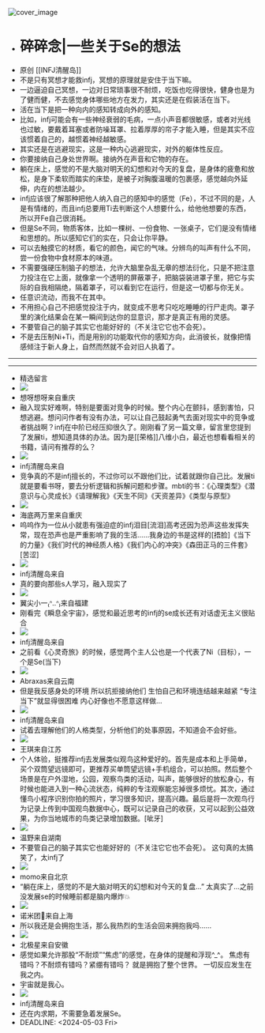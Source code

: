 ![cover_image](https://mmbiz.qlogo.cn/mmbiz_jpg/DZCdtia4bJxq7NfIPs4vC5QHbs3iawlYZ1DFCb9zMQtdqQIzA55hVV5sia6dPgbDhnPQ5YicAM487XQibfuic8GKvh5w/0?wx_fmt=jpeg)

- # 碎碎念|一些关于Se的想法
- 原创 [[INFJ清醒岛]]
- 不是只有冥想才能救infj，冥想的原理就是安住于当下嘛。
- 一边逼迫自己冥想，一边对日常琐事很不耐烦，吃饭也吃得很快，健身也是为了健而健，不去感觉身体哪些地方在发力，其实还是在假装活在当下。
- 活在当下是把一种向内的感知转成向外的感知。
- 比如，infj可能会有一些神经衰弱的毛病，一点小声音都很敏感，或者对光线也过敏，要戴着耳塞或者防噪耳罩、拉着厚厚的帘子才能入睡，但是其实不应该惯着自己的，越惯着神经越敏感。
- 其实还是在逃避现实，这是一种内心逃避现实，对外的躯体性反应。
- 你要接纳自己身处世界啊。接纳外在声音和它物的存在。
- 躺在床上，感觉的不是大脑对明天的幻想和对今天的复盘，是身体的疲惫和放松，是身下柔软而踏实的床垫，是被子对胸腹温暖的包裹感，感觉越向外延伸，内在的想法越少。
- infj应该很了解那种把他人纳入自己的感知中的感觉（Fe），不过不同的是，人是有情绪的，而且infj总要用Ti去判断这个人想要什么，给他他想要的东西，所以开Fe自己很消耗。
- 但是Se不同，物质客体，比如一棵树、一份食物、一张桌子，它们是没有情绪和思想的。所以感知它们的实在，只会让你平静。
- 可以去触摸它的材质，看它的颜色，闻它的气味。分辨鸟的叫声有什么不同，尝一份食物中食材原本的味道。
- 不需要强硬压制脑子的想法，允许大脑里杂乱无章的想法衍化，只是不把注意力投注在它上面，就像拿一个透明的屏蔽罩子，把脑袋装进罩子里，把它与实际的自我相隔绝，隔着罩子，可以看到它在运行，但是这一切都与你无关。
- 任意识流动，而我不在其中。
- 不用担心自己不把感觉投注于内，就变成不思考只吃吃睡睡的行尸走肉。罩子里的演化结果会在某一瞬间到达你的显意识，那才是真正有用的灵感。
- 不要管自己的脑子其实它也能好好的（不关注它它也不会死）。
- 不是去压制Ni+Ti，而是用别的功能取代你的感知方向，此消彼长，就像把情感倾注于新人身上，自然而然就不会对旧人执着了。
- ---
- ---
- 精选留言
- ![](http://mmsns.qpic.cn/mmsns/iaxNB5XaibCeLTYWIUGCYm7cS1kFxTx4ibUSEBZJ6VnOdXPDItJ9PaGRg/0)
- 想呀想呀来自重庆
- 融入现实好难啊，特别是要面对竞争的时候。整个内心在颤抖，感到害怕，只想逃避。想问问作者有没有办法，可以让自己鼓起勇气去面对现实中的竞争或者挑战啊？infj在中阶已经压抑很久了。刚刚看了另一篇文章，留言里您提到了发展ti，想知道具体的办法。因为是[[荣格]]八维小白，最近也想看看相关的书籍，请问有推荐的么？
- ![](http://wx.qlogo.cn/mmhead/Q3auHgzwzM4icoibBPppWkMrbLG1lB8KhWHaiaiabBib87BTTdVQC8Cyacg/64)
- infj清醒岛来自
- 竞争真的不是infj擅长的，不过你可以不跟他们比，试着就跟你自己比。发展ti就是要看书呀，要去分析逻辑和拆解问题和步骤。mbti的书：《心理类型》《潜意识与心灵成长》《请理解我》《天生不同》《天资差异》《类型与原型》
- ![](http://mmsns.qpic.cn/mmsns/iaxNB5XaibCeLTYWIUGCYm7cS1kFxTx4ibUSEBZJ6VnOdXPDItJ9PaGRg/0)
- 海底两万里来自重庆
- 呜呜作为一位从小就患有强迫症的infj泪目[流泪]高考还因为恐声这些发挥失常，现在恐声也是严重影响了我的生活……我身边的书是这样的[捂脸]《当下的力量》《我们时代的神经质人格》《我们内心的冲突》《森田正马的三件套》[苦涩]
- ![](http://wx.qlogo.cn/mmhead/Q3auHgzwzM4icoibBPppWkMrbLG1lB8KhWHaiaiabBib87BTTdVQC8Cyacg/64)
- infj清醒岛来自
- 真的要向那些s人学习，融入现实了
- ![](http://mmsns.qpic.cn/mmsns/iaxNB5XaibCeLTYWIUGCYm7cS1kFxTx4ibUSEBZJ6VnOdXPDItJ9PaGRg/0)
- 翼尖小一₍ᐢ..ᐢ₎来自福建
- 刚看完《瞬息全宇宙》，感觉和最近思考的infj的se成长还有对话虚无主义很贴合
- ![](http://wx.qlogo.cn/mmhead/Q3auHgzwzM4icoibBPppWkMrbLG1lB8KhWHaiaiabBib87BTTdVQC8Cyacg/64)
- infj清醒岛来自
- 之前看《心灵奇旅》的时候，感觉两个主人公也是一个代表了Ni（目标），一个是Se(当下)
- ![](http://mmsns.qpic.cn/mmsns/iaxNB5XaibCeLTYWIUGCYm7cS1kFxTx4ibUSEBZJ6VnOdXPDItJ9PaGRg/0)
- Abraxas来自云南
- 但是我反感身处的环境 所以抗拒接纳他们 生怕自己和环境连结越来越紧 “专注当下”就显得很困难 内心好像也不愿意这样做…
- ![](http://wx.qlogo.cn/mmhead/Q3auHgzwzM4icoibBPppWkMrbLG1lB8KhWHaiaiabBib87BTTdVQC8Cyacg/64)
- infj清醒岛来自
- 试着去理解他们的人格类型，分析他们的处事原因，不知道会不会好些。
- ![](http://mmsns.qpic.cn/mmsns/iaxNB5XaibCeLTYWIUGCYm7cS1kFxTx4ibUSEBZJ6VnOdXPDItJ9PaGRg/0)
- 王琪来自江苏
- 个人体验，挺推荐infj去发展类似观鸟这种爱好的。首先是成本和上手简单，买个双筒望远镜即可，更推荐买单筒望远镜+手机组合，可以拍照。然后整个场景是在户外湿地，公园，观察鸟类的活动，叫声，能够很好的放松身心，有时候也能进入到一种心流状态，纯粹的专注观察能忘掉很多烦忧。其次，通过懂鸟小程序识别你拍的照片，学习很多知识，提高兴趣。最后是将一次观鸟行为记录上传到中国观鸟数据中心，既可以记录自己的收获，又可以起到公益效果，为你当地城市的鸟类记录增加数据。[呲牙]
- ![](http://mmsns.qpic.cn/mmsns/iaxNB5XaibCeLTYWIUGCYm7cS1kFxTx4ibUSEBZJ6VnOdXPDItJ9PaGRg/0)
- 温野来自湖南
- 不要管自己的脑子其实它也能好好的（不关注它它也不会死）。 这句真的太搞笑了，太infj了
- ![](https://wx.qlogo.cn/mmopen/vi_32/Q3auHgzwzM7PpIFNNvE1lsyK5ETarw6wrLdxzIMrxvQFIPC7ekHu5lc4ia3yPxk5LNw2BGFcJaPNTUdINpfmpicg/64)
- momo来自北京
- “躺在床上，感觉的不是大脑对明天的幻想和对今天的复盘…” 太真实了…之前没发展se的时候睡前都是脑内爆炸💥
- ![](http://mmsns.qpic.cn/mmsns/iaxNB5XaibCeLTYWIUGCYm7cS1kFxTx4ibUSEBZJ6VnOdXPDItJ9PaGRg/0)
- 诺米团🍉来自上海
- 所以我还是会拥抱生活，那么我热烈的生活会回来拥抱我吗……
- ![](http://mmsns.qpic.cn/mmsns/iaxNB5XaibCeLTYWIUGCYm7cS1kFxTx4ibUSEBZJ6VnOdXPDItJ9PaGRg/0)
- 北极星来自安徽
- 感觉如果允许那股“不耐烦”“焦虑”的感觉，在身体的提醒和浮现^\_^。 焦虑有错吗？不耐烦有错吗？紧绷有错吗？ 就是拥抱了整个世界。 一切反应发生在我之内。
- 宇宙就是我心。
- ![](http://wx.qlogo.cn/mmhead/Q3auHgzwzM4icoibBPppWkMrbLG1lB8KhWHaiaiabBib87BTTdVQC8Cyacg/64)
- infj清醒岛来自
- 还在内求期，不需要急着发展Se。
- DEADLINE: <2024-05-03 Fri>